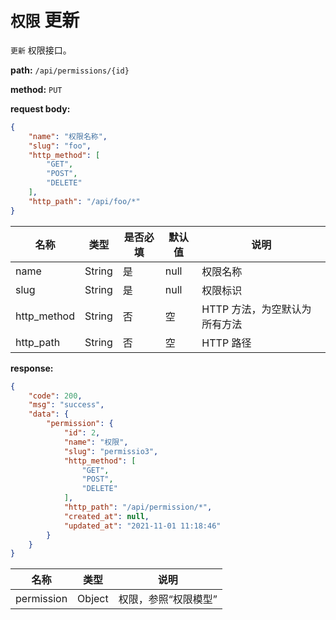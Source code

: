 # `权限` 更新

`更新` 权限接口。

**path:** `/api/permissions/{id}`

**method:** `PUT`

**request body:**

```json
{
    "name": "权限名称",
    "slug": "foo",
    "http_method": [
        "GET",
        "POST",
        "DELETE"
    ],
    "http_path": "/api/foo/*"
}
```

| 名称 | 类型 | 是否必填 | 默认值 | 说明 |
| ------ | ------ | ------ | ------ | ------ |
| name | String | 是 | null | 权限名称 |
| slug | String | 是 | null | 权限标识 |
| http_method | String | 否 | 空 | HTTP 方法，为空默认为所有方法 |
| http_path | String | 否 | 空 | HTTP 路径 |

**response:**

```json
{
    "code": 200,
    "msg": "success",
    "data": {
        "permission": {
            "id": 2,
            "name": "权限",
            "slug": "permissio3",
            "http_method": [
                "GET",
                "POST",
                "DELETE"
            ],
            "http_path": "/api/permission/*",
            "created_at": null,
            "updated_at": "2021-11-01 11:18:46"
        }
    }
}
```

| 名称 | 类型 | 说明 |
| ------ | ------ | ------ |
| permission | Object | 权限，参照“权限模型” |
